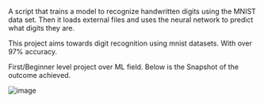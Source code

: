 A script that trains a model to recognize handwritten digits using the MNIST data set. Then it loads external files and uses the neural network to predict what digits they are.

This project aims towards digit recognition using mnist datasets. With over 97% accuracy.

First/Beginner level project over ML field. Below is the Snapshot of the outcome achieved.

![image](https://github.com/user-attachments/assets/820db488-c570-45fe-a784-dceb8b6f0c0a)

